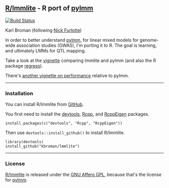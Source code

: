 ## [R/lmmlite](http://kbroman.org/lmmlite) - R port of [pylmm](https://github.com/nickFurlotte/pylmm)

[![Build Status](https://travis-ci.org/kbroman/lmmlite.svg?branch=master)](https://travis-ci.org/kbroman/lmmlite)

Karl Broman (following [Nick Furlotte](http://whatmind.com))

In order to better understand [pylmm](https://github.com/nickFurlotte/pylmm),
for linear mixed models for genome-wide association studies
(GWAS), I'm porting it to R.  The goal is learning, and ultimately
LMMs for QTL mapping.

Take a look at the
[vignette](http://kbroman.org/lmmlite/assets/compare2pylmm.html)
comparing lmmlite and pylmm (and also the R package
[regress](https://cran.r-project.org/web/packages/regress/)).

There's
[another vignette on performance](http://kbroman.org/lmmlite/assets/performance.html)
relative to pylmm.


---

### Installation

You can install R/lmmlite from
[GitHub](https://github.com/kbroman/lmmlite).

You first need to install the
[devtools](https://github.com/hadley/devtools),
[Rcpp](https://github.com/RcppCore/Rcpp), and
[RcppEigen](https://github.com/RcppCore/RcppEigen) packages.

    install.packages(c("devtools", "Rcpp", "RcppEigen"))

Then use `devtools::install_github()` to install R/lmmlite.

    library(devtools)
    install_github("kbroman/lmmlite")

---

### License

[R/lmmlite](https://github.com/kbroman/lmmlite) is released under the
[GNU Affero GPL](https://www.gnu.org/licenses/why-affero-gpl.html),
because that's the license for
[pylmm](https://github.com/nickFurlotte/pylmm).
